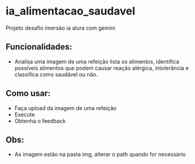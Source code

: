 # ia_alimentacao_saudavel
Projeto desafio imersão ia alura com gemini


## Funcionalidades:
- Analisa uma imagem de uma refeição lista os alimentos, identifica possíveis alimentos que podem causar reação alérgica, intolerância e classifica como saudável ou não.


## Como usar:
- Faça upload da imagem de uma refeição
- Execute
- Obtenha o feedback


## Obs:
- As imagem estão na pasta img, alterar o path quando for necessário